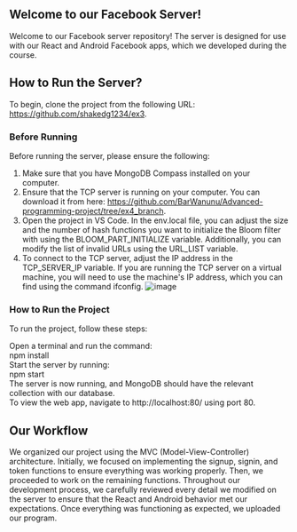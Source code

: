 ## Welcome to our Facebook Server!
Welcome to our Facebook server repository! The server is designed for use with our React and Android Facebook apps, which we developed during the course.

## How to Run the Server?
To begin, clone the project from the following URL: https://github.com/shakedg1234/ex3.

### Before Running
Before running the server, please ensure the following:

1. Make sure that you have MongoDB Compass installed on your computer.
2. Ensure that the TCP server is running on your computer. You can download it from here: https://github.com/BarWanunu/Advanced-programming-project/tree/ex4_branch.
3. Open the project in VS Code. In the env.local file, you can adjust the size and the number of hash functions you want to initialize the Bloom filter with using the BLOOM_PART_INITIALIZE variable. Additionally, you can modify the list of invalid URLs using the URL_LIST variable.
4. To connect to the TCP server, adjust the IP address in the TCP_SERVER_IP variable. If you are running the TCP server on a virtual machine, you will need to use the machine's IP address, which you can find using the command ifconfig.
   ![image](https://github.com/shakedg1234/ex3/assets/132774208/3f264bb5-9fa4-4644-817a-d9d639dd6a9d)

### How to Run the Project
To run the project, follow these steps: <br>

Open a terminal and run the command:<br>
npm install<br>
Start the server by running:<br>
npm start<br>
The server is now running, and MongoDB should have the relevant collection with our database.<br>
To view the web app, navigate to http://localhost:80/ using port 80.<br>
## Our Workflow
We organized our project using the MVC (Model-View-Controller) architecture. Initially, we focused on implementing the signup, signin, and token functions to ensure everything was working properly. Then, we proceeded to work on the remaining functions. Throughout our development process, we carefully reviewed every detail we modified on the server to ensure that the React and Android behavior met our expectations. Once everything was functioning as expected, we uploaded our program.
